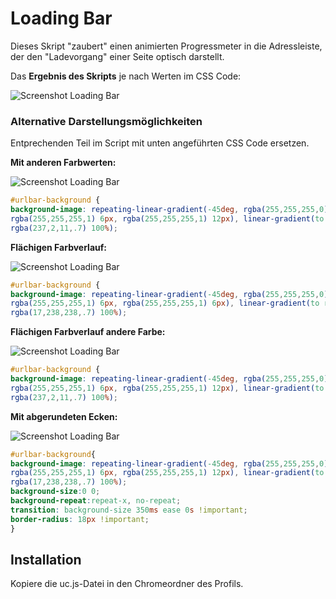 # Loading Bar
Dieses Skript "zaubert" einen animierten Progressmeter in die Adressleiste, der den "Ladevorgang" einer Seite optisch darstellt.

Das **Ergebnis des Skripts** je nach Werten im CSS Code:

![Screenshot Loading Bar](https://github.com/Endor8/userChrome.js/raw/master/loadingbar/scr_loadingbar.png)

### Alternative Darstellungsmöglichkeiten    
     
Entprechenden Teil im Script mit unten angeführten CSS Code ersetzen.
  
**Mit anderen Farbwerten:**     
    
![Screenshot Loading Bar](https://github.com/Endor8/userChrome.js/raw/master/loadingbar/scr_loadingbar6.png)
```css
#urlbar-background {
background-image: repeating-linear-gradient(-45deg, rgba(255,255,255,0), rgba(255,255,255,0) 6px,
rgba(255,255,255,1) 6px, rgba(255,255,255,1) 12px), linear-gradient(to right, rgba(255,255,255) 0%,
rgba(237,2,11,.7) 100%);
```  
   
**Flächigen Farbverlauf:**     
     
![Screenshot Loading Bar](https://github.com/Endor8/userChrome.js/raw/master/loadingbar/scr_loadingbar4.png)
```css
#urlbar-background {
background-image: repeating-linear-gradient(-45deg, rgba(255,255,255,0), rgba(255,255,255,0) 6px,
rgba(255,255,255,1) 6px, rgba(255,255,255,1) 6px), linear-gradient(to right, rgba(255,255,255) 0%,
rgba(17,238,238,.7) 100%);
``` 
   
**Flächigen Farbverlauf andere Farbe:**     
    
![Screenshot Loading Bar](https://github.com/Endor8/userChrome.js/raw/master/loadingbar/scr_loadingbar5.png)
```css
#urlbar-background {
background-image: repeating-linear-gradient(-45deg, rgba(255,255,255,0), rgba(255,255,255,0) 6px,
rgba(255,255,255,1) 6px, rgba(255,255,255,1) 12px), linear-gradient(to right, rgba(255,255,255) 0%,
rgba(237,2,11,.7) 100%);
```         
   
**Mit abgerundeten Ecken:**     
    
![Screenshot Loading Bar](https://github.com/Endor8/userChrome.js/raw/master/loadingbar/scr_loadingbar3.png)
```css
#urlbar-background{
background-image: repeating-linear-gradient(-45deg, rgba(255,255,255,0), rgba(255,255,255,0) 6px, 
rgba(255,255,255,1) 6px, rgba(255,255,255,1) 12px), linear-gradient(to right, rgba(255,255,255) 0%, 
rgba(17,238,238,.7) 100%);
background-size:0 0;
background-repeat:repeat-x, no-repeat;
transition: background-size 350ms ease 0s !important;
border-radius: 18px !important;
}
```

## Installation
Kopiere die uc.js-Datei in den Chromeordner des Profils.

